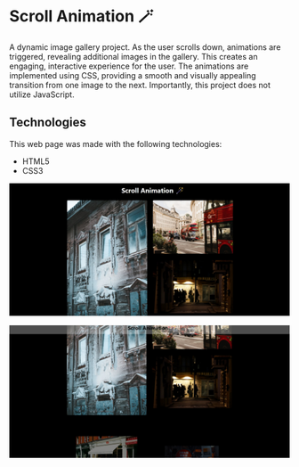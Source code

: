 # Scroll Animation 🪄
A dynamic image gallery project. As the user scrolls down, animations are triggered, revealing additional images in the gallery. This creates an engaging, interactive experience for the user. The animations are implemented using CSS, providing a smooth and visually appealing transition from one image to the next. Importantly, this project does not utilize JavaScript.

## Technologies
This web page was made with the following technologies:
- HTML5
- CSS3

![preview 1](/assets/img/preview1.jpg)

![preview 2](/assets/img/preview2.jpg)
